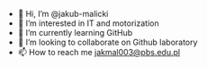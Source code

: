 - 👋 Hi, I’m @jakub-malicki
- 👀 I’m interested in IT and motorization
- 🌱 I’m currently learning GitHub
- 💞️ I’m looking to collaborate on Github laboratory
- 📫 How to reach me jakmal003@pbs.edu.pl

<!---
jakub-malicki/jakub-malicki is a ✨ special ✨ repository because its `README.md` (this file) appears on your GitHub profile.
You can click the Preview link to take a look at your changes.
--->
